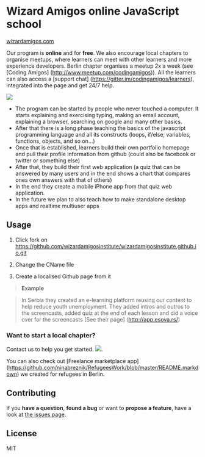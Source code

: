 # Wizard Amigos online JavaScript school
[wizardamigos.com](http://wizardamigos.com/)

Our program is **online** and for **free**. We also encourage local chapters to organise meetups, where learners can meet with other learners and more experience developers. Berlin chapter organises a meetup 2x a week (see [Coding Amigos] (http://www.meetup.com/codingamigos)). All the learners can also access a [support chat] (https://gitter.im/codingamigos/learners), integrated into the page and get 24/7 help.

[![](https://badges.gitter.im/Join%20Chat.svg)](https://gitter.im/codingamigos/learners)

* The program can be started by people who never touched a computer. It starts explaining and exercising typing, making an email account, explaining a browser, searching on google and many other basics.
* After that there is a long phase teaching the basics of the javascript programming language and all its constructs (loops, if/else, variables, functions, objects, and so on...)
* Once that is established, learners build their own portfolio homepage and pull their profile information from github (could also be facebook or twitter or something else)
* After that, they build their first web application (a quiz that can be answered by many users and in the end shows a chart that compares ones own answers with that of others)
* In the end they create a mobile iPhone app from that quiz web application.
* In the future we plan to also teach how to make standalone desktop apps and realtime multiuser apps


## Usage

1. Click fork on https://github.com/wizardamigosinstitute/wizardamigosinstitute.github.io.git

2. Change the CName file 

3. Create a localised Github page from it 

> **Example**

> In Serbia they created an e-learning platform reusing our content to help reduce youth unemployment. They added intros and outros to the screencasts, added quiz at the end of each lesson and did a voice over for the screencasts [See their page] (http://app.esova.rs/)

### Want to start a local chapter? 
Contact us to help you get started. [![](https://badges.gitter.im/Join%20Chat.svg)](https://gitter.im/wizardamigosinstitute/wizardamigo).

You can also check out [Freelance marketplace app] (https://github.com/ninabreznik/RefugeesWork/blob/master/README.markdown) we created for refugees in Berlin.

## Contributing

If you **have a question**, **found a bug** or want to **propose a feature**, have a look at [the issues page](https://github.com/wizardamigosinstitute/wizardamigosinstitute.github.io/issues).

## License

MIT

